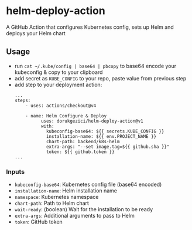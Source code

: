 # helm-deploy-action

A GitHub Action that configures Kubernetes config, sets up Helm and deploys your Helm chart

## Usage

- run `cat ~/.kube/config | base64 | pbcopy` to base64 encode your kubeconfig & copy to your clipboard
- add secret as `KUBE_CONFIG` to your repo, paste value from previous step
- add step to your deployment action:
  ```
  ...
  steps:
      - uses: actions/checkout@v4
  
      - name: Helm Configure & Deploy
            uses: dorukgezici/helm-deploy-action@v1
            with:
              kubeconfig-base64: ${{ secrets.KUBE_CONFIG }}
              installation-name: ${{ env.PROJECT_NAME }}
              chart-path: backend/k8s-helm
              extra-args: "--set image.tag=${{ github.sha }}"
              token: ${{ github.token }}
  ...
  ```

### Inputs

- `kubeconfig-base64`: Kubernetes config file (base64 encoded)
- `installation-name`: Helm installation name
- `namespace`: Kubernetes namespace
- `chart-path`: Path to Helm chart
- `wait-ready`: (boolean) Wait for the installation to be ready
- `extra-args`: Additional arguments to pass to Helm
- `token`: GitHub token
